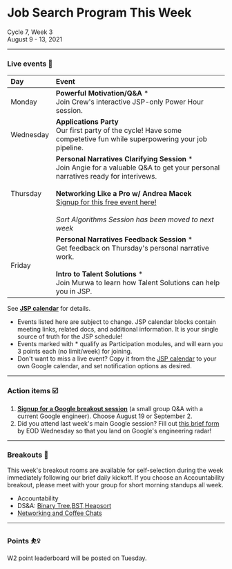 # Job Search Program This Week

Cycle 7, Week 3 <br />
August 9 - 13, 2021

---

### Live events 📆

|Day|Event|
|:--|:--|
| Monday |**Powerful Motivation/Q&A** * <br /> Join Crew's interactive JSP-only Power Hour session. |
| Wednesday | **Applications Party** <br /> Our first party of the cycle! Have some competetive fun while superpowering your job pipeline. |
| Thursday | **Personal Narratives Clarifying Session** * <br /> Join Angie for a valuable Q&A to get your personal narratives ready for interivews. <br /><br /> **Networking Like a Pro w/ Andrea Macek** <br /> [Signup for this free event here!](https://www.eventbrite.com/e/how-to-overcome-your-fears-and-network-like-a-pro-tickets-159480154435) <br /><br /> _Sort Algorithms Session has been moved to next week_ |
| Friday | **Personal Narratives Feedback Session** * <br /> Get feedback on Thursday's personal narrative work. <br /><br />  **Intro to Talent Solutions** * <br /> Join Murwa to learn how Talent Solutions can help you in JSP. |

See **[JSP calendar](http://mks.io/jspcalendar)** for details.

 * Events listed here are subject to change. JSP calendar blocks contain meeting links, related docs, and additional information. It is your single source of truth for the JSP schedule! <br />
 * Events marked with *  qualify as Participation modules, and will earn you 3 points each (no limit/week) for joining.
 * Don't want to miss a live event? Copy it from the [JSP calendar](http://mks.io/jspcalendar) to your own Google calendar, and set notification options as desired.
 
---


### Action items ☑️ 


1. **[Signup for a Google breakout session](https://docs.google.com/forms/d/e/1FAIpQLSceyOGWZDfRc6fjLLdRc_dsVyK4JGPHiYnH5aW3Ar2VlBYVTw/viewform)** (a small group Q&A with a current Google engineer). Choose August 19 or September 2.
2. Did you attend last week's main Google session? Fill out [this brief form](https://forms.gle/1ZL3XjdZJRtwaoLXA) by EOD Wednesday so that you land on Google's engineering radar!

---


### Breakouts 🤝


This week's breakout rooms are available for self-selection during the week immediately following our brief daily kickoff. If you choose an Accountability breakout, please meet with your group for short morning standups all week.

 * Accountability
 * DS&A: [Binary Tree,BST,Heapsort](https://docs.google.com/document/d/1AWq6mk8h2PqXxZXw4IiajK875RKL4kpPSSNpc2QirRY/edit?usp=sharing)
 * [Networking and Coffee Chats](https://drive.google.com/drive/folders/14Dy_e_A2tsu6uDw3JLMDV9BBPc7Gdon1?usp=sharing)

---


### Points ⛹️‍♀️

W2 point leaderboard will be posted on Tuesday.
